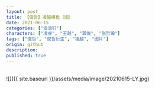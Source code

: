 ```yaml
---
layout: post
title: 【俊哲】凌越摸鱼（图）
date: 2021-06-15
categories: ["浪浪钉"]
characters: ["凌睿", "王越", "龚俊", "张哲瀚"]
tags: ["俊哲", "俊哲衍生", "凌越", "图片"]
origin: github
description: 
published: true
---
```


<br>
![]({{ site.baseurl }}/assets/media/image/20210615-LY.jpg)
